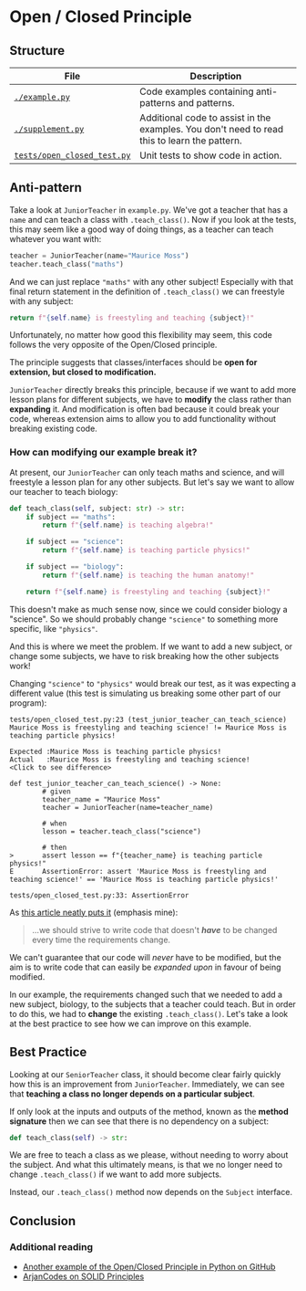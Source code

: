# Open / Closed Principle

## Structure

| File      | Description |
| ----------- | ----------- |
| [`./example.py`](example.py)      | Code examples containing anti-patterns and patterns.       |
| [`./supplement.py`](supplement.py)     | Additional code to assist in the examples. You don't need to read this to learn the pattern.        |
| [`tests/open_closed_test.py`](../../../tests/solid_single_responsibility_test.py)   | Unit tests to show code in action.        |

## Anti-pattern

Take a look at `JuniorTeacher` in `example.py`. We've got a teacher that has a `name`
and can teach a class with `.teach_class()`. Now if you look at the tests, this may
seem like a good way of doing things, as a teacher can teach whatever you want with:

```python
teacher = JuniorTeacher(name="Maurice Moss")
teacher.teach_class("maths")
```

And we can just replace `"maths"` with any other subject! Especially with
that final return statement in the definition of `.teach_class()` we can freestyle with
any subject:

```python
return f"{self.name} is freestyling and teaching {subject}!"
```

Unfortunately, no matter how good this flexibility may seem, this code follows the very
opposite of the Open/Closed principle.

The principle suggests that classes/interfaces should be **open for extension, but 
closed to modification.**

`JuniorTeacher` directly breaks this principle, because if we want to add more lesson
plans for different subjects, we have to **modify** the class rather than **expanding**
it. And modification is often bad because it could break your code, whereas extension
aims to allow you to add functionality without breaking existing code.

### How can modifying our example break it?

At present, our `JuniorTeacher` can only teach maths and science, and will freestyle a
lesson plan for any other subjects. But let's say we want to allow our teacher to
teach biology:

```python
def teach_class(self, subject: str) -> str:
    if subject == "maths":
        return f"{self.name} is teaching algebra!"

    if subject == "science":
        return f"{self.name} is teaching particle physics!"

    if subject == "biology":
        return f"{self.name} is teaching the human anatomy!"

    return f"{self.name} is freestyling and teaching {subject}!"
```

This doesn't make as much sense now, since we could consider biology a "science". So we
should probably change `"science"` to something more specific, like `"physics"`.

And this is where we meet the problem. If we want to add a new subject, or change some
subjects, we have to risk breaking how the other subjects work!

Changing `"science"` to `"physics"` would break our test, as it was expecting a
different value (this test is simulating us breaking some other part of our program):

```shell
tests/open_closed_test.py:23 (test_junior_teacher_can_teach_science)
Maurice Moss is freestyling and teaching science! != Maurice Moss is teaching particle physics!

Expected :Maurice Moss is teaching particle physics!
Actual   :Maurice Moss is freestyling and teaching science!
<Click to see difference>

def test_junior_teacher_can_teach_science() -> None:
        # given
        teacher_name = "Maurice Moss"
        teacher = JuniorTeacher(name=teacher_name)
    
        # when
        lesson = teacher.teach_class("science")
    
        # then
>       assert lesson == f"{teacher_name} is teaching particle physics!"
E       AssertionError: assert 'Maurice Moss is freestyling and teaching science!' == 'Maurice Moss is teaching particle physics!'

tests/open_closed_test.py:33: AssertionError
```

As [this article neatly puts it](http://joelabrahamsson.com/a-simple-example-of-the-openclosed-principle/#:~:text=we%20should%20strive%20to%20write%20code%20that%20doesn%E2%80%99t%20have%20to%20be%20changed%20every%20time%20the%20requirements%20change)
(emphasis mine):

> ...we should strive to write code that doesn't ***have*** to be changed every time the 
> requirements change.

We can't guarantee that our code will _never_ have to be modified, but the aim is to
write code that can easily be _expanded upon_ in favour of being modified.

In our example, the requirements changed such that we needed to add a new subject,
biology, to the subjects that a teacher could teach. But in order to do this, we had
to **change** the existing `.teach_class()`. Let's take a look at the best practice
to see how we can improve on this example.

## Best Practice

Looking at our `SeniorTeacher` class, it should become clear fairly quickly how this is
an improvement from `JuniorTeacher`. Immediately, we can see that **teaching a class no
longer depends on a particular subject**.

If only look at the inputs and outputs of the method, known as the **method signature**
then we can see that there is no dependency on a subject:

```python
def teach_class(self) -> str:
```

We are free to teach a class as we please, without needing to worry about the subject.
And what this ultimately means, is that we no longer need to change `.teach_class()` if
we want to add more subjects.

Instead, our `.teach_class()` method now depends on the `Subject` interface.

## Conclusion

### Additional reading

 - [Another example of the Open/Closed Principle in Python on GitHub](https://github.com/heykarimoff/solid.python/blob/master/2.ocp.py)
 - [ArjanCodes on SOLID Principles](https://www.youtube.com/watch?v=pTB30aXS77U)
 
